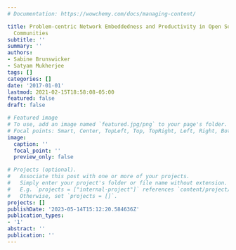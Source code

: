 ```yaml
---
# Documentation: https://wowchemy.com/docs/managing-content/

title: Problem-centric Network Embeddedness and Productivity in Open Source Software
  Communities
subtitle: ''
summary: ''
authors:
- Sabine Brunswicker
- Satyam Mukherjee
tags: []
categories: []
date: '2017-01-01'
lastmod: 2021-02-15T18:58:08-05:00
featured: false
draft: false

# Featured image
# To use, add an image named `featured.jpg/png` to your page's folder.
# Focal points: Smart, Center, TopLeft, Top, TopRight, Left, Right, BottomLeft, Bottom, BottomRight.
image:
  caption: ''
  focal_point: ''
  preview_only: false

# Projects (optional).
#   Associate this post with one or more of your projects.
#   Simply enter your project's folder or file name without extension.
#   E.g. `projects = ["internal-project"]` references `content/project/deep-learning/index.md`.
#   Otherwise, set `projects = []`.
projects: []
publishDate: '2023-05-14T15:12:20.584636Z'
publication_types:
- '1'
abstract: ''
publication: ''
---
```

